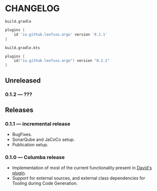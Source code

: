 # CHANGELOG

`build.gradle`
```groovy
plugins {
    id 'io.github.leofuso.argo' version '0.1.1'   
}

```

`build.gradle.kts`
```kotlin
plugins {
    id("io.github.leofuso.argo") version "0.1.1"   
}
```

## Unreleased

### 0.1.2 ― ???


## Releases

### 0.1.1 ― incremental release
* BugFixes.
* SonarQube and JaCoCo setup.
* Publication setup.

### 0.1.0 ― Columba release
* Implementation of most of the current functionality present in [David's plugin](https://github.com/davidmc24/gradle-avro-plugin).
* Support for external sources, and external class dependencies for Tooling during Code Generation.
